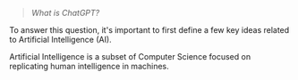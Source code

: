 > *What is ChatGPT?*

To answer this question, it's important to first define a few key ideas related to Artificial Intelligence (AI).

Artificial Intelligence is a subset of Computer Science focused on replicating human intelligence in machines. 